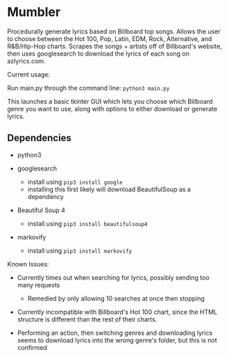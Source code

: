 # Mumbler

Procedurally generate lyrics based on Billboard top songs.
Allows the user to choose between the Hot 100, Pop, Latin, EDM, Rock, Alternative, 
and R&B/Hip-Hop charts.
Scrapes the songs + artists off of Billboard's website, then uses googlesearch
to download the lyrics of each song on azlyrics.com.

Current usage:

Run main.py through the command line:
`python3 main.py` 

This launches a basic tkinter GUI which lets you choose which Billboard genre
you want to use, along with options to either download or generate
lyrics.

## Dependencies

* python3

* googlesearch

  + install using `pip3 install google` 
  + installing this first likely will download BeautifulSoup as a dependency

* Beautiful Soup 4

  + install using `pip3 install beautifulsoup4` 

* markovify
  + install using `pip3 install markovify` 

Known Issues:

* Currently times out when searching for lyrics, possibly sending too many requests
  + Remedied by only allowing 10 searches at once then stopping

* Currently incompatible with Billboard's Hot 100 chart, since the HTML structure is different than the rest of their charts.

* Performing an action, then switching genres and downloading lyrics seems to download lyrics into the wrong genre's folder, but this is not confirmed


